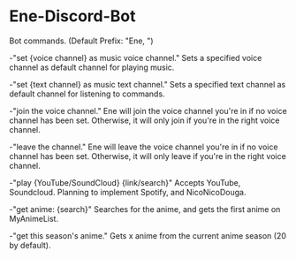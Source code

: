 # Ene-Discord-Bot

Bot commands. (Default Prefix: "Ene, ")


-"set {voice channel} as music voice channel."
Sets a specified voice channel as default channel for playing music.

-"set {text channel} as music text channel."
Sets a specified text channel as default channel for listening to commands.

-"join the voice channel."
Ene will join the voice channel you're in if no voice channel has been set. Otherwise, it will only join if you're in the right voice channel.

-"leave the channel."
Ene will leave the voice channel you're in if no voice channel has been set. Otherwise, it will only leave if you're in the right voice channel.

-"play {YouTube/SoundCloud} {link/search}"
Accepts YouTube, Soundcloud. Planning to implement Spotify, and NicoNicoDouga.

-"get anime: {search}"
Searches for the anime, and gets the first anime on MyAnimeList.

-"get this season's anime."
Gets x anime from the current anime season (20 by default).


